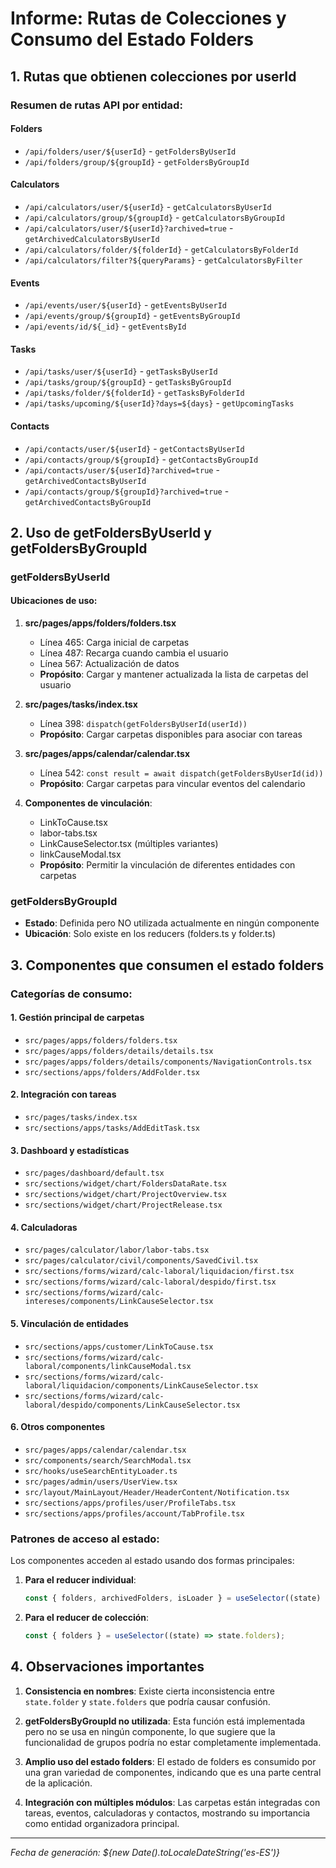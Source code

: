 # Informe: Rutas de Colecciones y Consumo del Estado Folders

## 1. Rutas que obtienen colecciones por userId

### Resumen de rutas API por entidad:

#### **Folders**

- `/api/folders/user/${userId}` - `getFoldersByUserId`
- `/api/folders/group/${groupId}` - `getFoldersByGroupId`

#### **Calculators**

- `/api/calculators/user/${userId}` - `getCalculatorsByUserId`
- `/api/calculators/group/${groupId}` - `getCalculatorsByGroupId`
- `/api/calculators/user/${userId}?archived=true` - `getArchivedCalculatorsByUserId`
- `/api/calculators/folder/${folderId}` - `getCalculatorsByFolderId`
- `/api/calculators/filter?${queryParams}` - `getCalculatorsByFilter`

#### **Events**

- `/api/events/user/${userId}` - `getEventsByUserId`
- `/api/events/group/${groupId}` - `getEventsByGroupId`
- `/api/events/id/${_id}` - `getEventsById`

#### **Tasks**

- `/api/tasks/user/${userId}` - `getTasksByUserId`
- `/api/tasks/group/${groupId}` - `getTasksByGroupId`
- `/api/tasks/folder/${folderId}` - `getTasksByFolderId`
- `/api/tasks/upcoming/${userId}?days=${days}` - `getUpcomingTasks`

#### **Contacts**

- `/api/contacts/user/${userId}` - `getContactsByUserId`
- `/api/contacts/group/${groupId}` - `getContactsByGroupId`
- `/api/contacts/user/${userId}?archived=true` - `getArchivedContactsByUserId`
- `/api/contacts/group/${groupId}?archived=true` - `getArchivedContactsByGroupId`

## 2. Uso de getFoldersByUserId y getFoldersByGroupId

### **getFoldersByUserId**

#### Ubicaciones de uso:

1. **src/pages/apps/folders/folders.tsx**

   - Línea 465: Carga inicial de carpetas
   - Línea 487: Recarga cuando cambia el usuario
   - Línea 567: Actualización de datos
   - **Propósito**: Cargar y mantener actualizada la lista de carpetas del usuario

2. **src/pages/tasks/index.tsx**

   - Línea 398: `dispatch(getFoldersByUserId(userId))`
   - **Propósito**: Cargar carpetas disponibles para asociar con tareas

3. **src/pages/apps/calendar/calendar.tsx**

   - Línea 542: `const result = await dispatch(getFoldersByUserId(id))`
   - **Propósito**: Cargar carpetas para vincular eventos del calendario

4. **Componentes de vinculación**:
   - LinkToCause.tsx
   - labor-tabs.tsx
   - LinkCauseSelector.tsx (múltiples variantes)
   - linkCauseModal.tsx
   - **Propósito**: Permitir la vinculación de diferentes entidades con carpetas

### **getFoldersByGroupId**

- **Estado**: Definida pero NO utilizada actualmente en ningún componente
- **Ubicación**: Solo existe en los reducers (folders.ts y folder.ts)

## 3. Componentes que consumen el estado folders

### **Categorías de consumo:**

#### **1. Gestión principal de carpetas**

- `src/pages/apps/folders/folders.tsx`
- `src/pages/apps/folders/details/details.tsx`
- `src/pages/apps/folders/details/components/NavigationControls.tsx`
- `src/sections/apps/folders/AddFolder.tsx`

#### **2. Integración con tareas**

- `src/pages/tasks/index.tsx`
- `src/sections/apps/tasks/AddEditTask.tsx`

#### **3. Dashboard y estadísticas**

- `src/pages/dashboard/default.tsx`
- `src/sections/widget/chart/FoldersDataRate.tsx`
- `src/sections/widget/chart/ProjectOverview.tsx`
- `src/sections/widget/chart/ProjectRelease.tsx`

#### **4. Calculadoras**

- `src/pages/calculator/labor/labor-tabs.tsx`
- `src/pages/calculator/civil/components/SavedCivil.tsx`
- `src/sections/forms/wizard/calc-laboral/liquidacion/first.tsx`
- `src/sections/forms/wizard/calc-laboral/despido/first.tsx`
- `src/sections/forms/wizard/calc-intereses/components/LinkCauseSelector.tsx`

#### **5. Vinculación de entidades**

- `src/sections/apps/customer/LinkToCause.tsx`
- `src/sections/forms/wizard/calc-laboral/components/linkCauseModal.tsx`
- `src/sections/forms/wizard/calc-laboral/liquidacion/components/LinkCauseSelector.tsx`
- `src/sections/forms/wizard/calc-laboral/despido/components/LinkCauseSelector.tsx`

#### **6. Otros componentes**

- `src/pages/apps/calendar/calendar.tsx`
- `src/components/search/SearchModal.tsx`
- `src/hooks/useSearchEntityLoader.ts`
- `src/pages/admin/users/UserView.tsx`
- `src/layout/MainLayout/Header/HeaderContent/Notification.tsx`
- `src/sections/apps/profiles/user/ProfileTabs.tsx`
- `src/sections/apps/profiles/account/TabProfile.tsx`

### **Patrones de acceso al estado:**

Los componentes acceden al estado usando dos formas principales:

1. **Para el reducer individual**:

   ```typescript
   const { folders, archivedFolders, isLoader } = useSelector((state) => state.folder);
   ```

2. **Para el reducer de colección**:
   ```typescript
   const { folders } = useSelector((state) => state.folders);
   ```

## 4. Observaciones importantes

1. **Consistencia en nombres**: Existe cierta inconsistencia entre `state.folder` y `state.folders` que podría causar confusión.

2. **getFoldersByGroupId no utilizada**: Esta función está implementada pero no se usa en ningún componente, lo que sugiere que la funcionalidad de grupos podría no estar completamente implementada.

3. **Amplio uso del estado folders**: El estado de folders es consumido por una gran variedad de componentes, indicando que es una parte central de la aplicación.

4. **Integración con múltiples módulos**: Las carpetas están integradas con tareas, eventos, calculadoras y contactos, mostrando su importancia como entidad organizadora principal.

---

_Fecha de generación: ${new Date().toLocaleDateString('es-ES')}_
